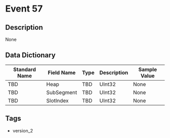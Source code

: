 # Event 57

## Description
None

## Data Dictionary
|Standard Name|Field Name|Type|Description|Sample Value|
|---|---|---|---|---|
|TBD|Heap|TBD|UInt32|None|None|
|TBD|SubSegment|TBD|UInt32|None|None|
|TBD|SlotIndex|TBD|UInt32|None|None|

## Tags
* version_2